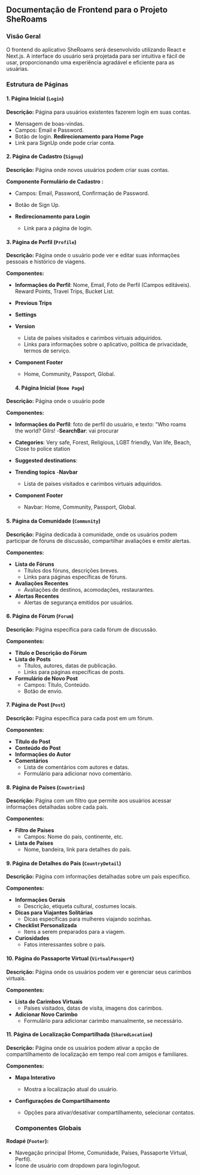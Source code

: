 ## Documentação de Frontend para o Projeto SheRoams

### Visão Geral

O frontend do aplicativo SheRoams será desenvolvido utilizando React e Next.js. A interface do usuário será projetada para ser intuitiva e fácil de usar, proporcionando uma experiência agradável e eficiente para as usuárias. 

### Estrutura de Páginas


#### 1. Página Inicial (`Login`)

**Descrição:** Página para usuários existentes fazerem login em suas contas.

  - Mensagem de boas-vindas.
  - Campos: Email e Password.
  - Botão de login. **Redirecionamento para Home Page**
  - Link para SignUp onde pode criar conta.

#### 2. Página de Cadastro (`Signup`)

**Descrição:** Página onde novos usuários podem criar suas contas.

**Componente Formulário de Cadastro :**

  - Campos: Email, Password, Confirmação de Password.
  - Botão de Sign Up.
  
- **Redirecionamento para Login**
  - Link para a página de login.

#### 3. Página de Perfil (`Profile`)

**Descrição:** Página onde o usuário pode ver e editar suas informações pessoais e histórico de viagens.

**Componentes:**
- **Informações do Perfil**: Nome, Email, Foto de Perfil (Campos editáveis). Reward Points, Travel Trips, Bucket List.
- **Previous Trips**
- **Settings**  
- **Version**
  - Lista de países visitados e carimbos virtuais adquiridos.
  - Links para informações sobre o aplicativo, política de privacidade, termos de serviço.


- **Component Footer**
  - Home, Community, Passport, Global.


  #### 4. Página Inicial (`Home Page`)

**Descrição:** Página onde o usuário pode 

**Componentes:**
- **Informações do Perfil**: foto de perfil do usuário, e texto: "Who roams the world? Gilrs! 
-**SearchBar**: vai procurar 
- **Categories**: Very safe, Forest, Religious, LGBT friendly, Van life, Beach, Close to police station
- **Suggested destinations**: 
- **Trending topics**
-**Navbar**

  - Lista de países visitados e carimbos virtuais adquiridos.


- **Component Footer**
  - Navbar: Home, Community, Passport, Global.


#### 5. Página da Comunidade (`Community`)

**Descrição:** Página dedicada à comunidade, onde os usuários podem participar de fóruns de discussão, compartilhar avaliações e emitir alertas.

**Componentes:**
- **Lista de Fóruns**
  - Títulos dos fóruns, descrições breves.
  - Links para páginas específicas de fóruns.
- **Avaliações Recentes**
  - Avaliações de destinos, acomodações, restaurantes.
- **Alertas Recentes**
  - Alertas de segurança emitidos por usuários.

#### 6. Página de Fórum (`Forum`)

**Descrição:** Página específica para cada fórum de discussão.

**Componentes:**
- **Título e Descrição do Fórum**
- **Lista de Posts**
  - Títulos, autores, datas de publicação.
  - Links para páginas específicas de posts.
- **Formulário de Novo Post**
  - Campos: Título, Conteúdo.
  - Botão de envio.

#### 7. Página de Post (`Post`)

**Descrição:** Página específica para cada post em um fórum.

**Componentes:**
- **Título do Post**
- **Conteúdo do Post**
- **Informações do Autor**
- **Comentários**
  - Lista de comentários com autores e datas.
  - Formulário para adicionar novo comentário.

#### 8. Página de Países (`Countries`)

**Descrição:** Página com um filtro que permite aos usuários acessar informações detalhadas sobre cada país.

**Componentes:**
- **Filtro de Países**
  - Campos: Nome do país, continente, etc.
- **Lista de Países**
  - Nome, bandeira, link para detalhes do país.

#### 9. Página de Detalhes do País (`CountryDetail`)

**Descrição:** Página com informações detalhadas sobre um país específico.

**Componentes:**
- **Informações Gerais**
  - Descrição, etiqueta cultural, costumes locais.
- **Dicas para Viajantes Solitárias**
  - Dicas específicas para mulheres viajando sozinhas.
- **Checklist Personalizada**
  - Itens a serem preparados para a viagem.
- **Curiosidades**
  - Fatos interessantes sobre o país.

#### 10. Página do Passaporte Virtual (`VirtualPassport`)

**Descrição:** Página onde os usuários podem ver e gerenciar seus carimbos virtuais.

**Componentes:**
- **Lista de Carimbos Virtuais**
  - Países visitados, datas de visita, imagens dos carimbos.
- **Adicionar Novo Carimbo**
  - Formulário para adicionar carimbo manualmente, se necessário.

#### 11. Página de Localização Compartilhada (`SharedLocation`)

**Descrição:** Página onde os usuários podem ativar a opção de compartilhamento de localização em tempo real com amigos e familiares.

**Componentes:**
- **Mapa Interativo**
  - Mostra a localização atual do usuário.
- **Configurações de Compartilhamento**
  - Opções para ativar/desativar compartilhamento, selecionar contatos.

  ### Componentes Globais

**Rodapé (`Footer`):**
- Navegação principal (Home, Comunidade, Países, Passaporte Virtual, Perfil).
- Ícone de usuário com dropdown para login/logout.




